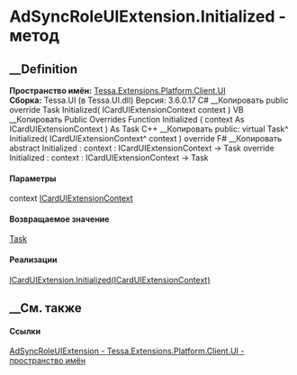 # AdSyncRoleUIExtension.Initialized - метод
##  __Definition
 **Пространство имён:**
[Tessa.Extensions.Platform.Client.UI](N_Tessa_Extensions_Platform_Client_UI.htm)  
 **Сборка:** Tessa.UI (в Tessa.UI.dll) Версия: 3.6.0.17
C# __Копировать
     public override Task Initialized(
    	ICardUIExtensionContext context
    )
VB __Копировать
     Public Overrides Function Initialized ( 
    	context As ICardUIExtensionContext
    ) As Task
C++ __Копировать
     public:
    virtual Task^ Initialized(
    	ICardUIExtensionContext^ context
    ) override
F# __Копировать
     abstract Initialized : 
            context : ICardUIExtensionContext -> Task 
    override Initialized : 
            context : ICardUIExtensionContext -> Task 
#### Параметры
context
[ICardUIExtensionContext](T_Tessa_UI_Cards_ICardUIExtensionContext.htm)
#### Возвращаемое значение
[Task](https://learn.microsoft.com/dotnet/api/system.threading.tasks.task)
#### Реализации
[ICardUIExtension.Initialized(ICardUIExtensionContext)](M_Tessa_UI_Cards_ICardUIExtension_Initialized.htm)  
##  __См. также
#### Ссылки
[AdSyncRoleUIExtension -
](T_Tessa_Extensions_Platform_Client_UI_AdSyncRoleUIExtension.htm)
[Tessa.Extensions.Platform.Client.UI - пространство
имён](N_Tessa_Extensions_Platform_Client_UI.htm)
